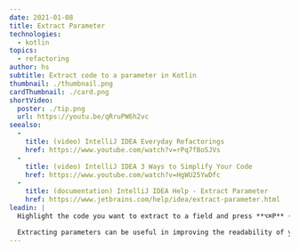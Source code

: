 ```yaml
---
date: 2021-01-08
title: Extract Parameter
technologies:
  - kotlin
topics:
  - refactoring
author: hs
subtitle: Extract code to a parameter in Kotlin
thumbnail: ./thumbnail.png
cardThumbnail: ./card.png
shortVideo:
  poster: ./tip.png
  url: https://youtu.be/qRruPW6h2vc
seealso:
  - 
    title: (video) IntelliJ IDEA Everyday Refactorings
    href: https://www.youtube.com/watch?v=rPq7fBo5JVs
  - 
    title: (video) IntelliJ IDEA 3 Ways to Simplify Your Code
    href: https://www.youtube.com/watch?v=HgWU25YwDfc
  - 
    title: (documentation) IntelliJ IDEA Help - Extract Parameter
    href: https://www.jetbrains.com/help/idea/extract-parameter.html
leadin: |
  Highlight the code you want to extract to a field and press **⌥⌘P** (macOS), or **Ctrl+Alt+P** (Windows/Linux), to extract it.

  Extracting parameters can be useful in improving the readability of your code.
---
```


